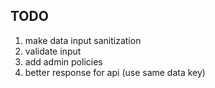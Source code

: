 ## TODO
1. make data input sanitization
2. validate input
3. add admin policies
4. better response for api (use same data key)
